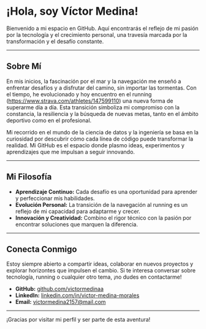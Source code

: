 # ¡Hola, soy Víctor Medina!

Bienvenido a mi espacio en GitHub. Aquí encontrarás el reflejo de mi pasión por la tecnología y el crecimiento personal, una travesía marcada por la transformación y el desafío constante.

---

## Sobre Mí

En mis inicios, la fascinación por el mar y la navegación me enseñó a enfrentar desafíos y a disfrutar del camino, sin importar las tormentas. Con el tiempo, he evolucionado y hoy encuentro en el running (https://www.strava.com/athletes/147599110) una nueva forma de superarme día a día. Esta transición simboliza mi compromiso con la constancia, la resiliencia y la búsqueda de nuevas metas, tanto en el ámbito deportivo como en el profesional.

Mi recorrido en el mundo de la ciencia de datos y la ingeniería se basa en la curiosidad por descubrir cómo cada línea de código puede transformar la realidad. Mi GitHub es el espacio donde plasmo ideas, experimentos y aprendizajes que me impulsan a seguir innovando.

---

## Mi Filosofía

- **Aprendizaje Continuo:** Cada desafío es una oportunidad para aprender y perfeccionar mis habilidades.
- **Evolución Personal:** La transición de la navegación al running es un reflejo de mi capacidad para adaptarme y crecer.
- **Innovación y Creatividad:** Combino el rigor técnico con la pasión por encontrar soluciones que marquen la diferencia.

---

## Conecta Conmigo

Estoy siempre abierto a compartir ideas, colaborar en nuevos proyectos y explorar horizontes que impulsen el cambio. Si te interesa conversar sobre tecnología, running o cualquier otro tema, ¡no dudes en contactarme!

- **GitHub:** [github.com/victormedinaa](https://github.com/victormedinaa)
- **LinkedIn:** [linkedin.com/in/victor-medina-morales](https://www.linkedin.com/in/victor-medina-morales)
- **Email:** [victormedina2157@mail.com](mailto:victormedina2157@mail.com)

---

¡Gracias por visitar mi perfil y ser parte de esta aventura!

